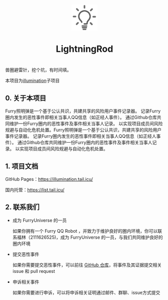 <div align="center">
<img alt="illuminationLOGO" src="https://github.com/FurDevsCN/illumination/blob/main/docs/assets/logo.png" width="82"/>
<h1>LightningRod<h1>
</div>
  
兽圈避雷针，挖个坑，有时间填。

本项目为[illumination](https://github.com/FurDevsCN/illumination "illumination")子项目

## 0. 关于本项目

Furry照明弹是一个基于公认共识，共建共享的风险用户事件记录器。 记录Furry圈内发生的恶性事件即相关当事人QQ信息（如正经人事件）。 通过Github仓库共同维护一份Furry圈内的恶性事件及事件相关当事人记录。 以实现项目成员间风险规避与自动化危机处置。Furry照明弹是一个基于公认共识，共建共享的风险用户事件记录器。 记录Furry圈内发生的恶性事件即相关当事人QQ信息（如正经人事件）。 通过Github仓库共同维护一份Furry圈内的恶性事件及事件相关当事人记录。 以实现项目成员间风险规避与自动化危机处置。

## 1. 项目文档

GitHub Pages：https://illumination.tail.icu/

国内托管：https://list.tail.icu/

## 2. 联系我们

* 成为 FurryUniverse 的一员

	如果你拥有一个 Furry QQ Robot ，并致力于维护良好的圈内环境，你可以联系福林（2111626525)，成为 FurryUniverse 的一员，与我们共同维护良好的圈内环境

* 提交恶性事件

	如果你需要提交恶性事件，可以前往 [GitHub 仓库](https://github.com/FurryUniverse/illumination/)，将事件及其证据提交相关 issue 和 pull request

* 申诉相关事件

	如果你需要进行申诉，可以将申诉相关证明通过邮件、群聊、issue方式提交
